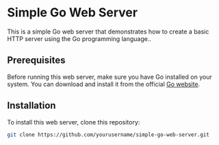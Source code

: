 # Simple Go Web Server

This is a simple Go web server that demonstrates how to create a basic HTTP server using the Go programming language..

## Prerequisites

Before running this web server, make sure you have Go installed on your system. You can download and install it from the official [Go website](https://golang.org/).

## Installation

To install this web server, clone this repository:
 
```bash
git clone https://github.com/yourusername/simple-go-web-server.git
```
